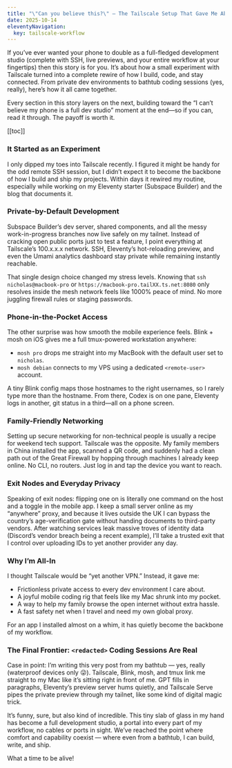 ```yaml
---
title: "\"Can you believe this?\" — The Tailscale Setup That Gave Me Absolute Freedom"
date: 2025-10-14
eleventyNavigation:
  key: tailscale-workflow
---
```


If you’ve ever wanted your phone to double as a full-fledged development studio (complete with SSH, live previews, and your entire workflow at your fingertips) then this story is for you. It’s about how a small experiment with Tailscale turned into a complete rewire of how I build, code, and stay connected. From private dev environments to bathtub coding sessions (yes, really), here’s how it all came together.

Every section in this story layers on the next, building toward the “I can’t believe my phone is a full dev studio” moment at the end—so if you can, read it through. The payoff is worth it.

[[toc]]

### It Started as an Experiment

I only dipped my toes into Tailscale recently. I figured it might be handy for the odd remote SSH session, but I didn’t expect it to become the backbone of how I build and ship my projects. Within days it rewired my routine, especially while working on my Eleventy starter (Subspace Builder) and the blog that documents it.

### Private-by-Default Development

Subspace Builder’s dev server, shared components, and all the messy work-in-progress branches now live safely on my tailnet. Instead of cracking open public ports just to test a feature, I point everything at Tailscale’s 100.x.x.x network. SSH, Eleventy’s hot-reloading preview, and even the Umami analytics dashboard stay private while remaining instantly reachable.

That single design choice changed my stress levels. Knowing that `ssh nicholas@macbook-pro` or `https://macbook-pro.tailXX.ts.net:8080` only resolves inside the mesh network feels like 1000% peace of mind. No more juggling firewall rules or staging passwords.

### Phone-in-the-Pocket Access

The other surprise was how smooth the mobile experience feels. Blink + mosh on iOS gives me a full tmux-powered workstation anywhere:

- `mosh pro` drops me straight into my MacBook with the default user set to `nicholas`.
- `mosh debian` connects to my VPS using a dedicated `<remote-user>` account.

A tiny Blink config maps those hostnames to the right usernames, so I rarely type more than the hostname. From there, Codex is on one pane, Eleventy logs in another, git status in a third—all on a phone screen.

### Family-Friendly Networking

Setting up secure networking for non-technical people is usually a recipe for weekend tech support. Tailscale was the opposite. My family members in China installed the app, scanned a QR code, and suddenly had a clean path out of the Great Firewall by hopping through machines I already keep online. No CLI, no routers. Just log in and tap the device you want to reach.

### Exit Nodes and Everyday Privacy

Speaking of exit nodes: flipping one on is literally one command on the host and a toggle in the mobile app. I keep a small server online as my “anywhere” proxy, and because it lives outside the UK I can bypass the country’s age-verification gate without handing documents to third-party vendors. After watching services leak massive troves of identity data (Discord’s vendor breach being a recent example), I’ll take a trusted exit that I control over uploading IDs to yet another provider any day.

### Why I’m All-In

I thought Tailscale would be “yet another VPN.” Instead, it gave me:

- Frictionless private access to every dev environment I care about.
- A joyful mobile coding rig that feels like my Mac shrunk into my pocket.
- A way to help my family browse the open internet without extra hassle.
- A fast safety net when I travel and need my own global proxy.

For an app I installed almost on a whim, it has quietly become the backbone of my workflow.

### The Final Frontier: `<redacted>` Coding Sessions Are Real

Case in point: I’m writing this very post from my bathtub — yes, really (waterproof devices only 😜). Tailscale, Blink, mosh, and tmux link me straight to my Mac like it’s sitting right in front of me. GPT fills in paragraphs, Eleventy’s preview server hums quietly, and Tailscale Serve pipes the private preview through my tailnet, like some kind of digital magic trick.

It’s funny, sure, but also kind of incredible. This tiny slab of glass in my hand has become a full development studio, a portal into every part of my workflow, no cables or ports in sight. We’ve reached the point where comfort and capability coexist — where even from a bathtub, I can build, write, and ship.

What a time to be alive!

<!--
## LinkedIn Adaptation
💫 Tailnet is a super power.

Full blog at:

I don’t think people realize how much Tailscale rewired my day-to-day. The feeling of “I can build from anywhere” landed hard, and I’m still riding that high.

Subspace Builder, my Eleventy starter, the dev server, and even Umami analytics now live quietly on the 100.x tailnet. No exposed ports, 100% security & control, just real peace of mind.

On my iPhone/iPad, with Blink (terminal app) + mosh, I can easily get instant access to my Mac's full devkit setup with `mosh pro`.
Exit nodes are engineered for humans: one command on the server. Even my non-technical family had it working in minutes—install, sign in, done. One toggle in the mobile app, and my family can route around the Great Firewall. I can also use that to get around the UK’s age verification gate without entrusting IDs to third parties, especially after incidents like the recent Discord vendor breach.

Case in point: I’m drafting the whole blog from one of the most relaxed “workstations” imaginable (waterproof devices only) — connected to my Mac through Tailscale, Blink, mosh, and tmux. GPT is filling in paragraphs, Eleventy’s preview server is humming along, and Tailscale Serve is piping the private URL straight to my tailnet.

I expected “another VPN.” What I got was the backbone of my workflow.
-->
